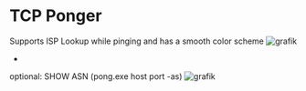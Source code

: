# TCP Ponger

Supports ISP Lookup while pinging and has a smooth color scheme
![grafik](https://github.com/KuroSys/Ponger/assets/102257683/05ab3ae0-01ce-4ce4-9839-480e591d58e1)

-

optional: SHOW ASN (pong.exe host port -as)
![grafik](https://github.com/KuroSys/Ponger/assets/102257683/4e1592bd-5ca8-438f-8fba-44438d914b2c)

